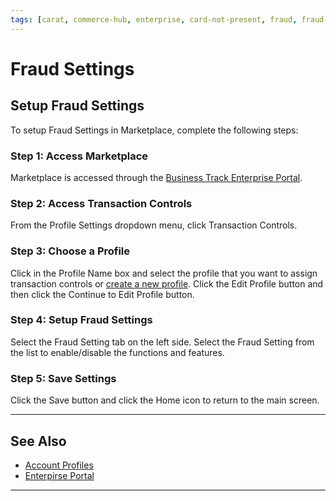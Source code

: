 ```yaml
---
tags: [carat, commerce-hub, enterprise, card-not-present, fraud, fraud-settings]
---
```


# Fraud Settings


## Setup Fraud Settings

To setup Fraud Settings in Marketplace, complete the following steps:

### Step 1: Access Marketplace

Marketplace is accessed through the [Business Track Enterprise Portal](https://www.businesstrack.com).

### Step 2: Access Transaction Controls 

From the Profile Settings dropdown menu, click Transaction Controls. 

### Step 3: Choose a Profile

Click in the Profile Name box and select the profile that you want to assign transaction controls or [create a new profile](?path=docs/Resources/Guides/Enterprise-Portal/Profiles.md). Click the Edit Profile button and then click the Continue to Edit Profile button. 

### Step 4: Setup Fraud Settings

Select the Fraud Setting tab on the left side. Select the Fraud Setting from the list to enable/disable the functions and features.

### Step 5: Save Settings
Click the Save button and click the Home icon to return to the main screen.

---

## See Also

- [Account Profiles](?path=docs/Resources/Guides/Enterprise-Portal/Profiles.md)
- [Enterpirse Portal](?path=docs/Resources/Guides/Enterprise-Portal/Enterprise-Portal.md)

---

